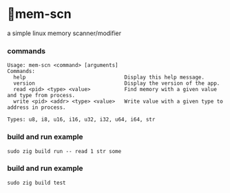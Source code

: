 # 🔧mem-scn

a simple linux memory scanner/modifier

### commands

```
Usage: mem-scn <command> [arguments]
Commands:
  help                                Display this help message.
  version                             Display the version of the app.
  read <pid> <type> <value>           Find memory with a given value and type from process.
  write <pid> <addr> <type> <value>   Write value with a given type to address in process.

Types: u8, i8, u16, i16, u32, i32, u64, i64, str
```

### build and run example

```
sudo zig build run -- read 1 str some
```

### build and run example

```
sudo zig build test
```
